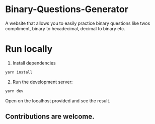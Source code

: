 # Binary-Questions-Generator
A website that allows you to easily practice binary questions like twos compliment, binary to hexadecimal, decimal to binary etc.
 
# Run locally 

1. Install dependencies

```bash
yarn install
```

2. Run the development server:

```bash
yarn dev
```
Open on the localhost provided and see the result.


## Contributions are welcome.
